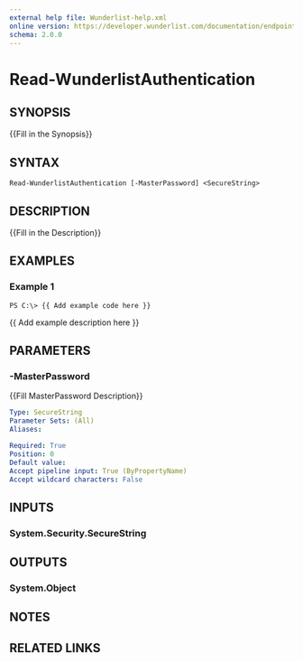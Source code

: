 ```yaml
---
external help file: Wunderlist-help.xml
online version: https://developer.wunderlist.com/documentation/endpoints/reminderlist
schema: 2.0.0
---
```


# Read-WunderlistAuthentication
## SYNOPSIS
{{Fill in the Synopsis}}

## SYNTAX

```
Read-WunderlistAuthentication [-MasterPassword] <SecureString>
```

## DESCRIPTION
{{Fill in the Description}}

## EXAMPLES

### Example 1
```
PS C:\> {{ Add example code here }}
```

{{ Add example description here }}

## PARAMETERS

### -MasterPassword
{{Fill MasterPassword Description}}

```yaml
Type: SecureString
Parameter Sets: (All)
Aliases: 

Required: True
Position: 0
Default value: 
Accept pipeline input: True (ByPropertyName)
Accept wildcard characters: False
```

## INPUTS

### System.Security.SecureString


## OUTPUTS

### System.Object

## NOTES

## RELATED LINKS

